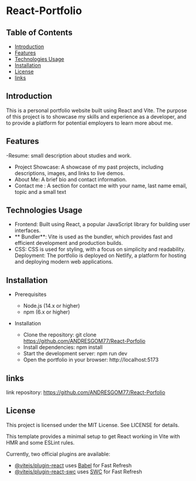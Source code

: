 # React-Portfolio

## Table of Contents

- [Introduction](#Introduction)
- [Features](#features)
- [Technologies Usage](#technologies-usage)
- [Installation](#installation)
- [License](#license)
- [links](#links)

## Introduction

This is a personal portfolio website built using React and Vite. The purpose of this project is to showcase my skills and experience as a developer, and to provide a platform for potential employers to learn more about me.

## Features

-Resume: small description about studies and work.
- Project Showcase: A showcase of my past projects, including descriptions, images, and links to live demos.
- About Me: A brief bio and contact information.
- Contact me : A section for contact me with your name, last name email, topic and a small text

## Technologies Usage

- Frontend: Built using React, a popular JavaScript library for building user interfaces.
- ** Bundler**: Vite is used as the bundler, which provides fast and efficient development and production builds.
- CSS: CSS is used for styling, with a focus on simplicity and readability.
Deployment: The portfolio is deployed on Netlify, a platform for hosting and deploying modern web applications.


## Installation 

- Prerequisites
    - Node.js (14.x or higher)
    - npm (6.x or higher)

- Installation

    - Clone the repository: git clone https://github.com/ANDRESGOM77/React-Porfolio
    - Install dependencies: npm install 
    - Start the development server: npm run dev 
    - Open the portfolio in your browser: http://localhost:5173


## links

link repository: https://github.com/ANDRESGOM77/React-Porfolio

## License

This project is licensed under the MIT License. See LICENSE for details.

This template provides a minimal setup to get React working in Vite with HMR and some ESLint rules.

Currently, two official plugins are available:

- [@vitejs/plugin-react](https://github.com/vitejs/vite-plugin-react/blob/main/packages/plugin-react/README.md) uses [Babel](https://babeljs.io/) for Fast Refresh
- [@vitejs/plugin-react-swc](https://github.com/vitejs/vite-plugin-react-swc) uses [SWC](https://swc.rs/) for Fast Refresh
